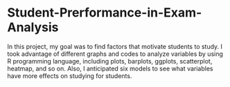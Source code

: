 # Student-Prerformance-in-Exam-Analysis


In this project, my goal was to find factors that motivate students to study. I took advantage of different graphs and codes to analyze variables by using R programming language, including plots, barplots, ggplots, scatterplot, heatmap, and so on. Also, I anticipated six models to see what variables have more effects on studying for students.
